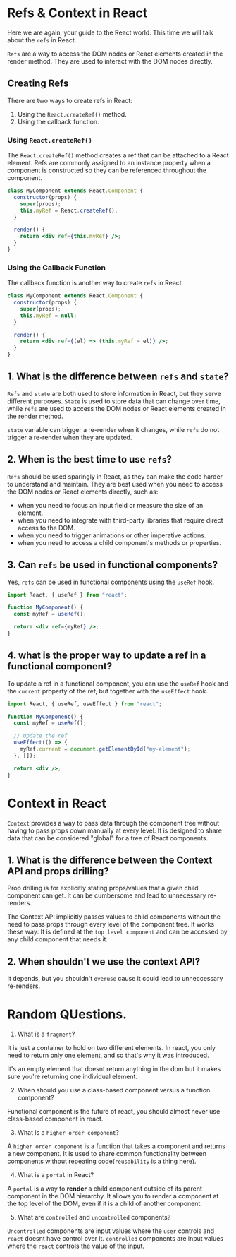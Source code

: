 # Refs & Context in React

Here we are again, your guide to the React world. This time we will talk about the `refs` in React.

`Refs` are a way to access the DOM nodes or React elements created in the render method. They are used to interact with the DOM nodes directly.

## Creating Refs

There are two ways to create refs in React:

1. Using the `React.createRef()` method.
2. Using the callback function.

### Using `React.createRef()`

The `React.createRef()` method creates a ref that can be attached to a React element. Refs are commonly assigned to an instance property when a component is constructed so they can be referenced throughout the component.

```jsx
class MyComponent extends React.Component {
  constructor(props) {
    super(props);
    this.myRef = React.createRef();
  }

  render() {
    return <div ref={this.myRef} />;
  }
}
```

### Using the Callback Function

The callback function is another way to create `refs` in React.

```jsx
class MyComponent extends React.Component {
  constructor(props) {
    super(props);
    this.myRef = null;
  }

  render() {
    return <div ref={(el) => (this.myRef = el)} />;
  }
}
```

## 1. What is the difference between `refs` and `state`?

`Refs` and `state` are both used to store information in React, but they serve different purposes. `State` is used to store data that can change over time, while `refs` are used to access the DOM nodes or React elements created in the render method.

`state` variable can trigger a re-render when it changes, while `refs` do not trigger a re-render when they are updated.

## 2. When is the best time to use `refs`?

`Refs` should be used sparingly in React, as they can make the code harder to understand and maintain. They are best used when you need to access the DOM nodes or React elements directly, such as:

- when you need to focus an input field or measure the size of an element.
- when you need to integrate with third-party libraries that require direct access to the DOM.
- when you need to trigger animations or other imperative actions.
- when you need to access a child component's methods or properties.

## 3. Can `refs` be used in functional components?

Yes, `refs` can be used in functional components using the `useRef` hook.

```jsx
import React, { useRef } from "react";

function MyComponent() {
  const myRef = useRef();

  return <div ref={myRef} />;
}
```

## 4. what is the proper way to update a ref in a functional component?

To update a ref in a functional component, you can use the `useRef` hook and the `current` property of the ref, but together with the `useEffect` hook.

```jsx
import React, { useRef, useEffect } from "react";

function MyComponent() {
  const myRef = useRef();

  // Update the ref
  useEffect(() => {
    myRef.current = document.getElementById("my-element");
  }, []);

  return <div />;
}
```

# Context in React

`Context` provides a way to pass data through the component tree without having to pass props down manually at every level. It is designed to share data that can be considered "global" for a tree of React components.

## 1. What is the difference between the Context API and props drilling?

Prop drilling is for explicitly stating props/values that a given child component can get. It can be cumbersome and lead to unnecessary re-renders.

The Context API implicitly passes values to child components without the need to pass props through every level of the component tree. It works these way:
It is defined at the `top level component` and can be accessed by any child component that needs it.

## 2. When shouldn't we use the context API?

It depends, but you shouldn't `overuse` cause it could lead to unneccessary re-renders.

# Random QUestions.

1. What is a `fragment`?

It is just a container to hold on two different elements. In react, you only need to return only one element, and so that's why it was introduced.

It's an empty element that doesnt return anything in the dom but it makes sure you're returning one individual element.

2. When should you use a class-based component versus a function component?

Functional component is the future of react, you should almost never use class-based component in react.

3. What is a `higher order component`?

A `higher order component` is a function that takes a component and returns a new component. It is used to share common functionality between components without repeating code(`reusability` is a thing here).

4. What is a `portal` in React?

A `portal` is a way to **render** a child component outside of its parent component in the DOM hierarchy. It allows you to render a component at the top level of the DOM, even if it is a child of another component.

5. What are `controlled` and `uncontrolled` components?

`Uncontrolled` components are input values where the `user` controls and `react` doesnt have control over it.
`controlled` components are input values where the `react` controls the value of the input.
